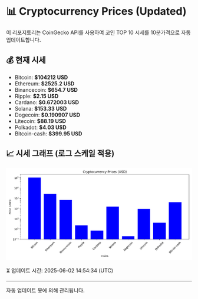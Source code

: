 
# 📊 Cryptocurrency Prices (Updated)

이 리포지토리는 CoinGecko API를 사용하여 코인 TOP 10 시세를 10분가격으로 자동 업데이트합니다.

## 💰 현재 시세
- Bitcoin: **$104212 USD**
- Ethereum: **$2525.2 USD**
- Binancecoin: **$654.7 USD**
- Ripple: **$2.15 USD**
- Cardano: **$0.672003 USD**
- Solana: **$153.33 USD**
- Dogecoin: **$0.190907 USD**
- Litecoin: **$88.19 USD**
- Polkadot: **$4.03 USD**
- Bitcoin-cash: **$399.95 USD**

## 📈 시세 그래프 (로그 스케일 적용)
![Crypto Prices](crypto_prices.png)

⏳ 업데이트 시간: 2025-06-02 14:54:34 (UTC)

---
자동 업데이트 봇에 의해 관리됩니다.
